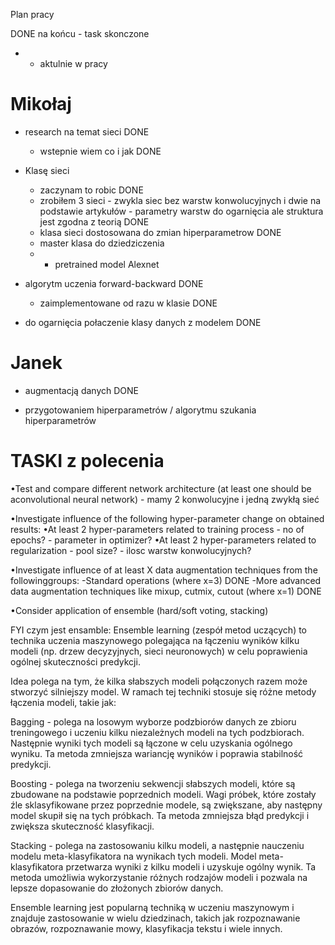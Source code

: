 Plan pracy

DONE na końcu - task skonczone
* - aktulnie w pracy

# Mikołaj
- research na temat sieci DONE
    - wstepnie wiem co i jak DONE

- Klasę sieci 
    - zaczynam to robic DONE
    - zrobiłem 3 sieci - zwykla siec bez warstw konwolucyjnych i dwie na podstawie artykułów - parametry warstw do ogarnięcia ale struktura jest zgodna z teorią DONE
    - klasa sieci dostosowana do zmian hiperparametrow DONE
    - master klasa do dziedziczenia 
    * - pretrained model Alexnet

- algorytm uczenia forward-backward DONE
    - zaimplementowane od razu w klasie DONE

- do ogarnięcia połaczenie klasy danych z modelem DONE

# Janek
- augmentacją danych DONE

- przygotowaniem hiperparametrów / algorytmu szukania hiperparametrów


# TASKI z polecenia

•Test and compare different network architecture (at least one should be aconvolutional neural network)
    - mamy 2 konwolucyjne i jedną zwykłą sieć

•Investigate influence of the following hyper-parameter change on obtained results:
    •At least 2 hyper-parameters related to training process
        - no of epochs?
        - parameter in optimizer?
    •At least 2 hyper-parameters related to regularization
        - pool size?
        - ilosc warstw konwolucyjnych?

•Investigate influence of at least X data augmentation techniques from the followinggroups:
    -Standard operations (where x=3) DONE
    -More advanced data augmentation techniques like mixup, cutmix, cutout (where x=1) DONE

•Consider application of ensemble (hard/soft voting, stacking)


FYI czym jest ensamble:
Ensemble learning (zespół metod uczących) to technika uczenia maszynowego polegająca na łączeniu wyników kilku modeli (np. drzew decyzyjnych, sieci neuronowych) w celu poprawienia ogólnej skuteczności predykcji.

Idea polega na tym, że kilka słabszych modeli połączonych razem może stworzyć silniejszy model. W ramach tej techniki stosuje się różne metody łączenia modeli, takie jak:

Bagging - polega na losowym wyborze podzbiorów danych ze zbioru treningowego i uczeniu kilku niezależnych modeli na tych podzbiorach. Następnie wyniki tych modeli są łączone w celu uzyskania ogólnego wyniku. Ta metoda zmniejsza wariancję wyników i poprawia stabilność predykcji.

Boosting - polega na tworzeniu sekwencji słabszych modeli, które są zbudowane na podstawie poprzednich modeli. Wagi próbek, które zostały źle sklasyfikowane przez poprzednie modele, są zwiększane, aby następny model skupił się na tych próbkach. Ta metoda zmniejsza błąd predykcji i zwiększa skuteczność klasyfikacji.

Stacking - polega na zastosowaniu kilku modeli, a następnie nauczeniu modelu meta-klasyfikatora na wynikach tych modeli. Model meta-klasyfikatora przetwarza wyniki z kilku modeli i uzyskuje ogólny wynik. Ta metoda umożliwia wykorzystanie różnych rodzajów modeli i pozwala na lepsze dopasowanie do złożonych zbiorów danych.

Ensemble learning jest popularną techniką w uczeniu maszynowym i znajduje zastosowanie w wielu dziedzinach, takich jak rozpoznawanie obrazów, rozpoznawanie mowy, klasyfikacja tekstu i wiele innych.
